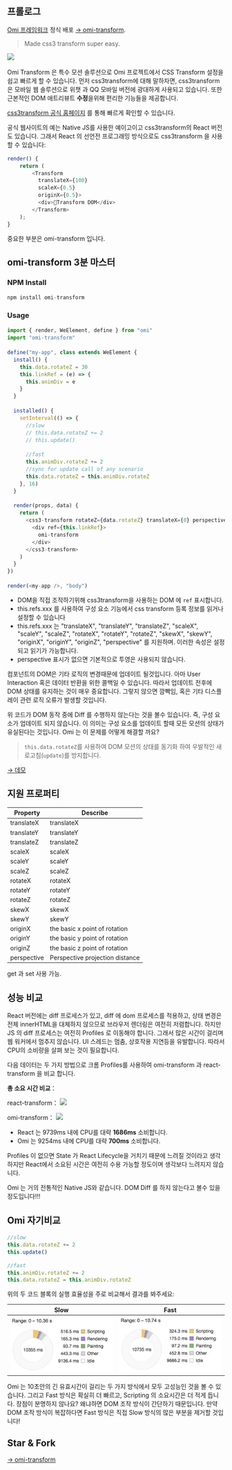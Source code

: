 ## 프롤로그

[Omi 프레임워크](https://github.com/Tencent/omi/) 정식 배포 [→ omi-transform](https://github.com/Tencent/omi/tree/master/packages/omi-transform).

> Made css3 transform super easy.

![](https://github.com/Tencent/omi/raw/master/packages/omi-transform/css3transform/asset/transform.gif)

Omi Transform 은 특수 모션 솔루션으로 Omi 프로젝트에서 CSS Transform 설정을 쉽고 빠르게 할 수 있습니다. 먼저 css3transform에 대해 말하자면, css3transform은 모바일 웹 솔루션으로 위챗 과 QQ 모바일 버전에 광대하게 사용되고 있습니다. 또한 근본적인 DOM 애트리뷰트 **수정**을위해 편리한 기능들을 제공합니다.

[css3transform 공식 홈페이지](https://tencent.github.io/omi/packages/omi-transform/css3transform/) 를 통해 빠르게 확인할 수 있습니다.

공식 웹사이트의 예는 Native JS를 사용한 예이고이고 css3transform의 React 버전도 있습니다. 그래서 React 의 선언전 프로그래밍 방식으로도 css3transform 을 사용할 수 있습니다:

``` js
render() {
    return (
        <Transform
          translateX={100}
          scaleX={0.5}
          originX={0.5}>
          <div>Transform DOM</div>
        </Transform>
    );
}
```

중요한 부분은 omi-transform 입니다.

## omi-transform 3분 마스터

### NPM Install

``` js
npm install omi-transform
```

### Usage


```js
import { render, WeElement, define } from "omi"
import "omi-transform"

define("my-app", class extends WeElement {
  install() {
    this.data.rotateZ = 30
    this.linkRef = (e) => {
      this.animDiv = e
    }
  }

  installed() {
    setInterval(() => {
      //slow
      // this.data.rotateZ += 2
      // this.update()

      //fast
      this.animDiv.rotateZ += 2
      //sync for update call of any scenario
      this.data.rotateZ = this.animDiv.rotateZ
    }, 16)
  }

  render(props, data) {
    return (
      <css3-transform rotateZ={data.rotateZ} translateX={0} perspective={0} >
        <div ref={this.linkRef}>
          omi-transform
        </div>
      </css3-transform>
    )
  }
})

render(<my-app />, "body")
```

* DOM을 직접 조작하기위해 css3transform을 사용하는 DOM 에 `ref` 표시합니다.
* this.refs.xxx 를 사용하여 구성 요소 기능에서 css transform 등록 정보를 읽거나 설정할 수 있습니다
* this.refs.xxx 는 "translateX", "translateY", "translateZ", "scaleX", "scaleY", "scaleZ", "rotateX", "rotateY", "rotateZ", "skewX", "skewY", "originX", "originY", "originZ", "perspective" 를 지원하며. 이러한 속성은 설정되고 읽기가 가능합니다.
* perspective 표시가 없으면 기본적으로 투영은 사용되지 않습니다.

컴포넌트의 DOM은 기타 로직의 변경때문에 업데이트 될것입니다. 아마 User Interaction 혹은 데이터 반환을 위한 콜백일 수 있습니다. 따라서 업데이트 전후에 DOM 상태를 유지하는 것이 매우 중요합니다. 그렇지 않으면 깜빡임, 혹은 기타 디스플레이 관련 로직 오류가 발생할 것입니다.

위 코드가 DOM 동작 중에 Diff 를 수행하지 않는다는 것을 볼수 있습니다. 즉, 구성 요소가 업데이트 되지 않습니다. 이 의미는 구성 요소를 업데이트 할때 모든 모션의 상태가 유실된다는 것입니다. Omi 는 이 문제를 어떻게 해결할 까요?

> `this.data.rotateZ`를 사용하여 DOM 모션의 상태를 동기화 하여 우발적인 새로고침(`update`)를 방지합니다.

[→ 데모](https://tencent.github.io/omi/packages/omi/examples/css3transform/)

## 지원 프로퍼티

| **Property**    | **Describe**                           |
| --------- | ---------------------- |
| translateX |translateX |
| translateY |translateY |
| translateZ |translateZ |
| scaleX |scaleX |
| scaleY |scaleY |
| scaleZ |scaleZ|
| rotateX |rotateX |
| rotateY |rotateY |
| rotateZ |rotateZ |
| skewX | skewX|
| skewY |skewY |
| originX |  the basic x point of rotation|
| originY | the basic y point of rotation |
| originZ |  the basic z point of rotation|
| perspective |Perspective projection distance |

get 과 set 사용 가능.

## 성능 비교

React 버전에는 diff 프로세스가 있고, diff 에 dom 프로세스를 적용하고, 상태 변경은 전체 innerHTML을 대체하지 않으므로 브라우저 렌더링은 여전히 저렴합니다. 하지만 JS 의 diff 프로세스는 여전히 Profiles 로 이동해야 합니다. 그래서 많은 시간이 걸리며 웹 워커에서 멈추지 않습니다. UI 스레드는 멈춤, 상호작용 지연등을 유발합니다. 따라서 CPU의 소비량을 살펴 보는 것이 필요합니다.

다음 데이터는 두 가지 방법으로 크롬 Profiles를 사용하여 omi-transform 과 react-transform 을 비교 합니다.

**총 소요 시간 비교**：

react-transform：
![](https://user-gold-cdn.xitu.io/2017/4/5/d1c804dc8700f0561f9d81fcb635576f)

omi-transform：
![](https://user-gold-cdn.xitu.io/2017/4/5/19b25f47561d69b0f48ac330146cf4b4)


- React 는 9739ms 내에 CPU를 대략 **1686ms** 소비합니다.
- Omi 는 9254ms 내에 CPU를 대략 **700ms** 소비합니다.

Profiles 이 없으면 State 가 React Lifecycle을 거치기 때문에 느려질 것이라고 생각 하지만 React에서 소요된 시간은 여전히 수용 가능할 정도이며 생각보다 느려지지 않습니다.

Omi 는 거의 전통적인 Native JS와 같습니다. DOM Diff 를 하지 않는다고 볼수 있을정도입니다!!!

## Omi 자기비교

```js
//slow
this.data.rotateZ += 2
this.update()
```

```js
//fast
this.animDiv.rotateZ += 2
this.data.rotateZ = this.animDiv.rotateZ
```

위의 두 코드 블록의 실행 효율성을 주로 비교해서 결과를 봐주세요:

| **Slow**                         | **Fast**                           |
| ------------------------------- | ----------------------------------- |
| ![Omi](../assets/css3transform-update.jpg) | ![React](../assets/css3transform.jpg) |

Omi 는 10초안의 긴 유효시간이 걸리는 두 가지 방식에서 모두 고성능인 것을 볼 수 있습니다. 그리고 Fast 방식은 확실히 더 빠르고, Scripting 의 소요시간은 더 적게 듭니다. 장점이 분명하지 않나요? 왜냐하면 DOM 조작 방식이 간단하기 때문입니다. 만약 DOM 조작 방식이 복잡하다면 Fast 방식은 직접 Slow 방식의 많은 부분을 제거할 것입니다!

## Star & Fork

[→ omi-transform](https://github.com/Tencent/omi/tree/master/packages/omi-transform)
